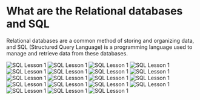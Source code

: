 # What are the Relational databases and SQL
Relational databases are a common method of storing and organizing data,
and SQL (Structured Query Language) is a programming language used to manage and retrieve data from these databases.

![SQL Lesson 1](https://github.com/qaisdw/reading-notes/blob/main/SQL/pic/SQL%20Lesson%201.png)
![SQL Lesson 1](https://github.com/qaisdw/reading-notes/blob/main/SQL/pic/SQL%20Lesson%202.png)
![SQL Lesson 1](https://github.com/qaisdw/reading-notes/blob/main/SQL/pic/SQL%20Lesson%203.png)
![SQL Lesson 1](https://github.com/qaisdw/reading-notes/blob/main/SQL/pic/SQL%20Lesson%204.png)
![SQL Lesson 1](https://github.com/qaisdw/reading-notes/blob/main/SQL/pic/SQL%20Lesson%205.png)
![SQL Lesson 1](https://github.com/qaisdw/reading-notes/blob/main/SQL/pic/SQL%20Lesson%206.png)
![SQL Lesson 1](https://github.com/qaisdw/reading-notes/blob/main/SQL/pic/SQL%20Lesson%207.png)
![SQL Lesson 1](https://github.com/qaisdw/reading-notes/blob/main/SQL/pic/SQL%20Lesson%208.png)
![SQL Lesson 1](https://github.com/qaisdw/reading-notes/blob/main/SQL/pic/SQL%20Lesson%209.png)
![SQL Lesson 1](https://github.com/qaisdw/reading-notes/blob/main/SQL/pic/SQL%20Lesson%2010.png)
![SQL Lesson 1](https://github.com/qaisdw/reading-notes/blob/main/SQL/pic/SQL%20Lesson%2011.png)
![SQL Lesson 1](https://github.com/qaisdw/reading-notes/blob/main/SQL/pic/SQL%20Lesson%2012.png)
![SQL Lesson 1](https://github.com/qaisdw/reading-notes/blob/main/SQL/pic/SQL%20Lesson%2013.png)
![SQL Lesson 1](https://github.com/qaisdw/reading-notes/blob/main/SQL/pic/SQL%20Lesson%2014.png)
![SQL Lesson 1](https://github.com/qaisdw/reading-notes/blob/main/SQL/pic/SQL%20Lesson%2015.png)
![SQL Lesson 1](https://github.com/qaisdw/reading-notes/blob/main/SQL/pic/SQL%20Lesson%2016.png)
![SQL Lesson 1](https://github.com/qaisdw/reading-notes/blob/main/SQL/pic/SQL%20Lesson%2017.png)
![SQL Lesson 1](https://github.com/qaisdw/reading-notes/blob/main/SQL/pic/SQL%20Lesson%2018.png)
![SQL Lesson 1](https://github.com/qaisdw/reading-notes/blob/main/SQL/pic/SQL%20Lesson%20final.png)




